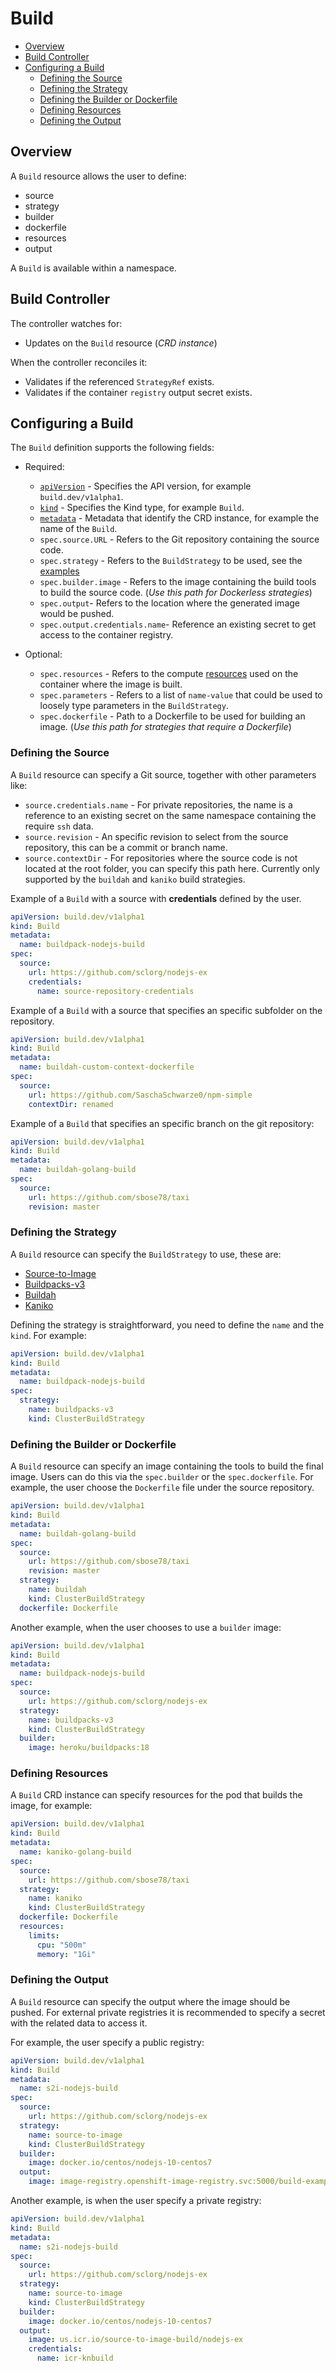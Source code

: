 # Build

- [Overview](#overview)
- [Build Controller](#build-controller)
- [Configuring a Build](#configuring-a-build)
  - [Defining the Source](#defining-the-source)
  - [Defining the Strategy](#defining-the-strategy)
  - [Defining the Builder or Dockerfile](#defining-the-builder-or-dockerfile)
  - [Defining Resources](#defining-resources)
  - [Defining the Output](#defining-the-output)

## Overview

A `Build` resource allows the user to define:

- source
- strategy
- builder
- dockerfile
- resources
- output

A `Build` is available within a namespace.

## Build Controller

The controller watches for:

- Updates on the `Build` resource (_CRD instance_)

When the controller reconciles it:

- Validates if the referenced `StrategyRef` exists.
- Validates if the container `registry` output secret exists.

## Configuring a Build

The `Build` definition supports the following fields:

- Required:
  - [`apiVersion`](https://kubernetes.io/docs/concepts/overview/working-with-objects/kubernetes-objects/#required-fields) - Specifies the API version, for example `build.dev/v1alpha1`.
  - [`kind`](https://kubernetes.io/docs/concepts/overview/working-with-objects/kubernetes-objects/#required-fields) - Specifies the Kind type, for example `Build`.
  - [`metadata`](https://kubernetes.io/docs/concepts/overview/working-with-objects/kubernetes-objects/#required-fields) - Metadata that identify the CRD instance, for example the name of the `Build`.
  - `spec.source.URL` - Refers to the Git repository containing the source code.
  - `spec.strategy` - Refers to the `BuildStrategy` to be used, see the [examples](../samples/buildstrategy)
  - `spec.builder.image` - Refers to the image containing the build tools to build the source code. (_Use this path for Dockerless strategies_)
  - `spec.output`- Refers to the location where the generated image would be pushed.
  - `spec.output.credentials.name`- Reference an existing secret to get access to the container registry.

- Optional:
  - `spec.resources` - Refers to the compute [resources](https://kubernetes.io/docs/concepts/configuration/manage-compute-resources-container/) used on the container where the image is built.
  - `spec.parameters` - Refers to a list of `name-value` that could be used to loosely type parameters in the `BuildStrategy`.
  - `spec.dockerfile` - Path to a Dockerfile to be used for building an image. (_Use this path for strategies that require a Dockerfile_)

### Defining the Source

A `Build` resource can specify a Git source, together with other parameters like:

- `source.credentials.name` - For private repositories, the name is a reference to an existing secret on the same namespace containing the require `ssh` data.
- `source.revision` - An specific revision to select from the source repository, this can be a commit or branch name.
- `source.contextDir` - For repositories where the source code is not located at the root folder, you can specify this path here. Currently only supported by the `buildah` and `kaniko` build strategies.

Example of a `Build` with a source with **credentials** defined by the user.

```yaml
apiVersion: build.dev/v1alpha1
kind: Build
metadata:
  name: buildpack-nodejs-build
spec:
  source:
    url: https://github.com/sclorg/nodejs-ex
    credentials:
      name: source-repository-credentials
```

Example of a `Build` with a source that specifies an specific subfolder on the repository.

```yaml
apiVersion: build.dev/v1alpha1
kind: Build
metadata:
  name: buildah-custom-context-dockerfile
spec:
  source:
    url: https://github.com/SaschaSchwarze0/npm-simple
    contextDir: renamed
```

Example of a `Build` that specifies an specific branch on the git repository:

```yaml
apiVersion: build.dev/v1alpha1
kind: Build
metadata:
  name: buildah-golang-build
spec:
  source:
    url: https://github.com/sbose78/taxi
    revision: master
```

### Defining the Strategy

A `Build` resource can specify the `BuildStrategy` to use, these are:

- [Source-to-Image](samples/buildstrategy/source-to-image/README.md)
- [Buildpacks-v3](samples/buildstrategy/buildpacks-v3/README.md)
- [Buildah](samples/buildstrategy/buildah/README.md)
- [Kaniko](samples/buildstrategy/kaniko/README.md)

Defining the strategy is straightforward, you need to define the `name` and the `kind`. For example:

```yaml
apiVersion: build.dev/v1alpha1
kind: Build
metadata:
  name: buildpack-nodejs-build
spec:
  strategy:
    name: buildpacks-v3
    kind: ClusterBuildStrategy
```

### Defining the Builder or Dockerfile

A `Build` resource can specify an image containing the tools to build the final image. Users can do this via the `spec.builder` or the `spec.dockerfile`. For example, the user choose  the `Dockerfile` file under the source repository.

```yaml
apiVersion: build.dev/v1alpha1
kind: Build
metadata:
  name: buildah-golang-build
spec:
  source:
    url: https://github.com/sbose78/taxi
    revision: master
  strategy:
    name: buildah
    kind: ClusterBuildStrategy
  dockerfile: Dockerfile
```

Another example, when the user chooses to use a `builder` image:

```yaml
apiVersion: build.dev/v1alpha1
kind: Build
metadata:
  name: buildpack-nodejs-build
spec:
  source:
    url: https://github.com/sclorg/nodejs-ex
  strategy:
    name: buildpacks-v3
    kind: ClusterBuildStrategy
  builder:
    image: heroku/buildpacks:18
```

### Defining Resources

A `Build` CRD instance can specify resources for the pod that builds the image, for example:

```yaml
apiVersion: build.dev/v1alpha1
kind: Build
metadata:
  name: kaniko-golang-build
spec:
  source:
    url: https://github.com/sbose78/taxi
  strategy:
    name: kaniko
    kind: ClusterBuildStrategy
  dockerfile: Dockerfile
  resources:
    limits:
      cpu: "500m"
      memory: "1Gi"
```

### Defining the Output

A `Build` resource can specify the output where the image should be pushed. For external private registries it is recommended to specify a secret with the related data to access it.

For example, the user specify a public registry:

```yaml
apiVersion: build.dev/v1alpha1
kind: Build
metadata:
  name: s2i-nodejs-build
spec:
  source:
    url: https://github.com/sclorg/nodejs-ex
  strategy:
    name: source-to-image
    kind: ClusterBuildStrategy
  builder:
    image: docker.io/centos/nodejs-10-centos7
  output:
    image: image-registry.openshift-image-registry.svc:5000/build-examples/nodejs-ex
```

Another example, is when the user specify a private registry:

```yaml
apiVersion: build.dev/v1alpha1
kind: Build
metadata:
  name: s2i-nodejs-build
spec:
  source:
    url: https://github.com/sclorg/nodejs-ex
  strategy:
    name: source-to-image
    kind: ClusterBuildStrategy
  builder:
    image: docker.io/centos/nodejs-10-centos7
  output:
    image: us.icr.io/source-to-image-build/nodejs-ex
    credentials:
      name: icr-knbuild
```
